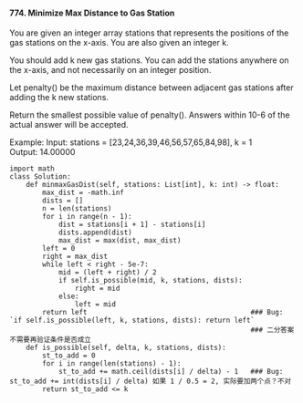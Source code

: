#### 774. Minimize Max Distance to Gas Station

You are given an integer array stations that represents the positions of the gas stations on the x-axis. You are also given an integer k.

You should add k new gas stations. You can add the stations anywhere on the x-axis, and not necessarily on an integer position.

Let penalty() be the maximum distance between adjacent gas stations after adding the k new stations.

Return the smallest possible value of penalty(). Answers within 10-6 of the actual answer will be accepted.

Example:
  Input: stations = [23,24,36,39,46,56,57,65,84,98], k = 1   
  Output: 14.00000
```
import math
class Solution:
    def minmaxGasDist(self, stations: List[int], k: int) -> float:
        max_dist = -math.inf
        dists = []
        n = len(stations)
        for i in range(n - 1):
            dist = stations[i + 1] - stations[i]
            dists.append(dist)
            max_dist = max(dist, max_dist)
        left = 0
        right = max_dist
        while left < right - 5e-7:
            mid = (left + right) / 2
            if self.is_possible(mid, k, stations, dists):
                right = mid
            else:
                left = mid
        return left                                        ### Bug: `if self.is_possible(left, k, stations, dists): return left`
                                                           ### 二分答案不需要再验证条件是否成立
    def is_possible(self, delta, k, stations, dists):
        st_to_add = 0
        for i in range(len(stations) - 1):
            st_to_add += math.ceil(dists[i] / delta) - 1   ### Bug: st_to_add += int(dists[i] / delta) 如果 1 / 0.5 = 2, 实际要加两个点？不对
        return st_to_add <= k
        
```
